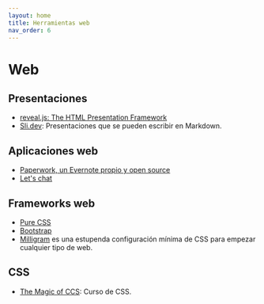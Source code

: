 ```yaml
---
layout: home
title: Herramientas web
nav_order: 6
---
```


# Web

## Presentaciones

* [reveal.js: The HTML Presentation Framework](http://lab.hakim.se/reveal-js/#/)
* [Sli.dev](https://sli.dev/): Presentaciones que se pueden escribir en Markdown.

## Aplicaciones web

* [Paperwork, un Evernote propio y open source](http://paperwork.rocks/)
* [Let's chat](http://sdelements.github.io/lets-chat/)

## Frameworks web

* [Pure CSS](http://purecss.io/)
* [Bootstrap](http://getbootstrap.com/)
* [Milligram](https://milligram.io/) es una estupenda configuración mínima de CSS para empezar cualquier tipo de web.

## CSS

* [The Magic of CCS](https://adamschwartz.co/magic-of-css/): Curso de CSS.